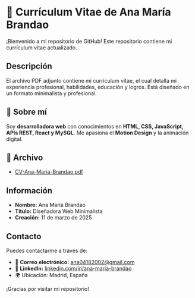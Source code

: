 # 📄 Currículum Vitae de Ana María Brandao

¡Bienvenido a mi repositorio de GitHub! Este repositorio contiene mi currículum vitae actualizado.

## Descripción

El archivo PDF adjunto contiene mi currículum vitae, el cual detalla mi experiencia profesional, habilidades, educación y logros. Está diseñado en un formato minimalista y profesional.

## 📌 Sobre mí  
Soy **desarrolladora web** con conocimientos en **HTML, CSS, JavaScript, APIs REST, React y MySQL**. Me apasiona el **Motion Design** y la animación digital.

## 📂 Archivo

- [CV-Ana-Maria-Brandao.pdf](https://github.com/aanamarr/CV-2025/blob/main/CV-Ana-Maria-Brandao.pdf)

## Información

- **Nombre:** Ana María Brandao
- **Título:** Diseñadora Web Minimalista
- **Creación:** 11 de marzo de 2025

## Contacto

Puedes contactarme a través de:
- 📧 **Correo electrónico:** ana04182002@gmail.com
- 🔗 **LinkedIn:** [linkedin.com/in/ana-maria-brandao](www.linkedin.com/in/ana-maria-brandao-rezende-579126196)
- 🌍 Ubicación: Madrid, España

¡Gracias por visitar mi repositorio!
